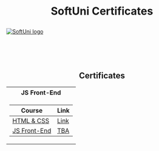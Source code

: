 # <p align="center"> SoftUni Certificates <p>

<a href="https://softuni.bg/trainings/courses" rel="Courses"> ![SoftUni logo][logo] </a>

[logo]: https://radoslavstanchev.github.io/Dark-Landing-Page/images/software-university-logo.png "Logo Title Text 2"

<br/>
<br/>
<br/>

<h2 align="center"> Certificates </h2>

<table align="center">

<tr>
  <th> JS Front-End </th>
</tr>

<tr>
<td>

| **Course**                                                                                  | **Link**                                                                    |
| ------------------------------------------------------------------------------------------- | --------------------------------------------------------------------------- |
| <a href="https://softuni.bg/trainings/4114/html-and-css-may-2023"> HTML & CSS </a>          | <a href="https://softuni.bg/certificates/details/174854/6424f863"> Link </a> |
| <a href="https://softuni.bg/trainings/2840/js-applications-june-2020"> JS Front-End </a>    | <a href="#"> TBA </a> |

</td>
</tr>

</table>
